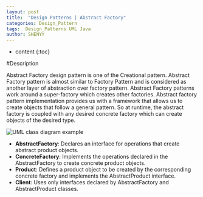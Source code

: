 ```yaml
---
layout: post
title:  "Design Patterns | Abstract Factory"
categories: Design_Pattern
tags:  Design_Patterns UML Java
author: SHENYY
---
```


* content
{:toc}

#Description

Abstract Factory design pattern is one of the Creational pattern. Abstract Factory pattern is almost similar to Factory Pattern and is considered as another layer of abstraction over factory pattern. Abstract Factory patterns work around a super-factory which creates other factories.
Abstract factory pattern implementation provides us with a framework that allows us to create objects that follow a general pattern. So at runtime, the abstract factory is coupled with any desired concrete factory which can create objects of the desired type.

![UML class diagram example](/assets/AbstractFactoryPattern-2.png)

* **AbstractFactory**: Declares an interface for operations that create abstract product objects.
* **ConcreteFactory**: Implements the operations declared in the AbstractFactory to create concrete product objects.
* **Product**: Defines a product object to be created by the corresponding concrete factory and implements the AbstractProduct interface.
* **Client**: Uses only interfaces declared by AbstractFactory and AbstractProduct classes.


